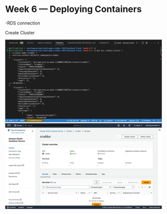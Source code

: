 # Week 6 — Deploying Containers

-RDS connection


Create Cluster

![Cluster](./assets/create-ecs-cluster.png)
![Cluster](./assets/ecs-cruddur-cluster.png)
